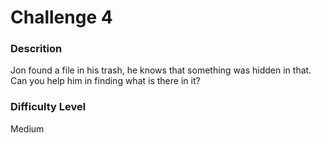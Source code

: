 # Challenge 4

### Descrition

Jon found a file in his trash, he knows that something was hidden in that. Can you help him in finding what is there in it?

### Difficulty Level

Medium
